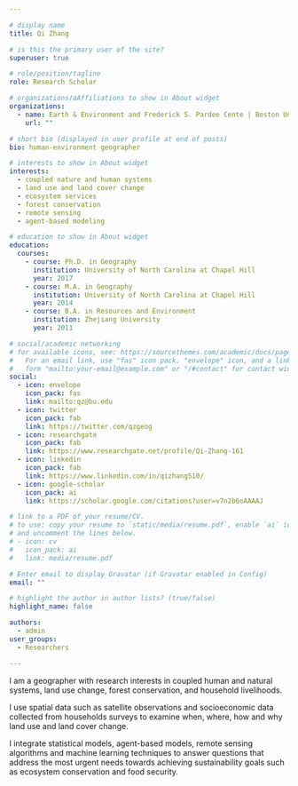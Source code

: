 ```yaml
---

# display name
title: Qi Zhang

# is this the primary user of the site?
superuser: true

# role/position/tagline
role: Research Scholar

# organizations/aAffiliations to show in About widget
organizations:
  - name: Earth & Environment and Frederick S. Pardee Cente | Boston University
    url: ""

# short bio (displayed in user profile at end of posts)
bio: human-environment geographer

# interests to show in About widget
interests:
  - coupled nature and human systems
  - land use and land cover change
  - ecosystem services
  - forest conservation
  - remote sensing
  - agent-based modeling

# education to show in About widget
education:
  courses:
    - course: Ph.D. in Geography
      institution: University of North Carolina at Chapel Hill
      year: 2017
    - course: M.A. in Geography
      institution: University of North Carolina at Chapel Hill
      year: 2014
    - course: B.A. in Resources and Environment
      institution: Zhejiang University
      year: 2011

# social/academic networking
# for available icons, see: https://sourcethemes.com/academic/docs/page-builder/#icons
#   For an email link, use "fas" icon pack, "envelope" icon, and a link in the
#   form "mailto:your-email@example.com" or "/#contact" for contact widget.
social:
  - icon: envelope
    icon_pack: fas
    link: mailto:qz@bu.edu
  - icon: twitter
    icon_pack: fab
    link: https://twitter.com/qzgeog
  - icon: researchgate
    icon_pack: fab
    link: https://www.researchgate.net/profile/Qi-Zhang-161
  - icon: linkedin
    icon_pack: fab
    link: https://www.linkedin.com/in/qizhang510/
  - icon: google-scholar
    icon_pack: ai
    link: https://scholar.google.com/citations?user=v7n2b6oAAAAJ

# link to a PDF of your resume/CV.
# to use: copy your resume to `static/media/resume.pdf`, enable `ai` icons in `params.toml`, 
# and uncomment the lines below.
# - icon: cv
#   icon_pack: ai
#   link: media/resume.pdf

# Enter email to display Gravatar (if Gravatar enabled in Config)
email: ""

# highlight the author in author lists? (true/false)
highlight_name: false

authors:
  - admin
user_groups:
  - Researchers

---
```


I am a geographer with research interests in coupled human and natural systems, land use change, forest conservation, and household livelihoods. 
<br>

I use spatial data such as satellite observations and socioeconomic data collected from households surveys to examine when, where, how and why land use and land cover change. 
<br>

I integrate statistical models, agent-based models, remote sensing algorithms and machine learning techniques to answer questions that address the most urgent needs towards achieving sustainability goals such as ecosystem conservation and food security.
<br>


